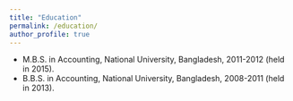 ```yaml
---
title: "Education"
permalink: /education/
author_profile: true
---
```


* M.B.S. in Accounting, National University, Bangladesh, 2011-2012 (held in 2015).
* B.B.S. in Accounting, National University, Bangladesh, 2008-2011 (held in 2013).
